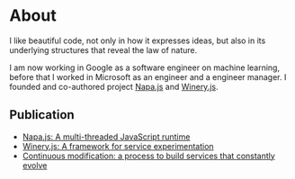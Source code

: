 # About
I like beautiful code, not only in how it expresses ideas, but also in its underlying structures that reveal the law of nature. 

I am now working in Google as a software engineer on machine learning, before that I worked in Microsoft as an engineer and a engineer manager. I founded and co-authored project [Napa.js](https://github.com/Microsoft/napajs) and [Winery.js](https://github.com/Microsoft/wineryjs).

## Publication
- [Napa.js: A multi-threaded JavaScript runtime](https://www.linkedin.com/pulse/napajs-multi-threaded-javascript-runtime-daiyi-peng/)
- [Winery.js: A framework for service experimentation](https://www.linkedin.com/pulse/wineryjs-framework-service-experimentation-daiyi-peng)
- [Continuous modification: a process to build services that constantly evolve](https://www.linkedin.com/pulse/continuous-modification-process-build-services-constantly-daiyi-peng/)
